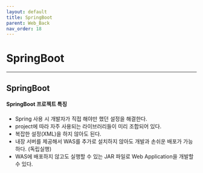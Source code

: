 ```yaml
---
layout: default
title: SpringBoot
parent: Web_Back
nav_order: 18
---
```


# SpringBoot

---

## SpringBoot

#### SpringBoot 프로젝트 특징

- Spring 사용 시 개발자가 직접 해야만 했던 설정을 해결한다.
- project에 따라 자주 사용되는 라이브러리들이 미리 조합되어 있다.
- 복잡한 설정(XML)을 하지 않아도 된다.
- 내장 서버를 제공해서 WAS를 추가로 설치하지 않아도 개발과 손쉬운 배포가 가능하다. (독립실행)
- WAS에 배포하지 않고도 실행할 수 있는 JAR 파일로 Web Application을 개발할 수 있다.
